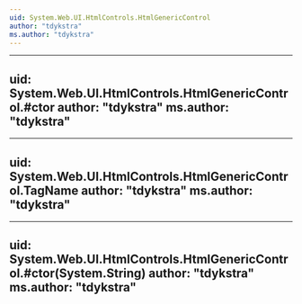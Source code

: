 ```yaml
---
uid: System.Web.UI.HtmlControls.HtmlGenericControl
author: "tdykstra"
ms.author: "tdykstra"
---
```


---
uid: System.Web.UI.HtmlControls.HtmlGenericControl.#ctor
author: "tdykstra"
ms.author: "tdykstra"
---

---
uid: System.Web.UI.HtmlControls.HtmlGenericControl.TagName
author: "tdykstra"
ms.author: "tdykstra"
---

---
uid: System.Web.UI.HtmlControls.HtmlGenericControl.#ctor(System.String)
author: "tdykstra"
ms.author: "tdykstra"
---
